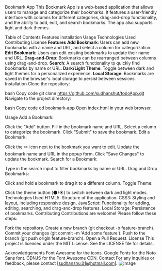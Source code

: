 Bookmark App
This Bookmark App is a web-based application that allows users to manage and categorize their bookmarks. It features a user-friendly interface with columns for different categories, drag-and-drop functionality, and the ability to add, edit, and search bookmarks. The app also supports light and dark themes.

Table of Contents
Features
Installation
Usage
Technologies Used
Contributing
License
**Features**
**Add Bookmark**: Users can add new bookmarks with a name and URL, and select a column for categorization.
**Edit Bookmark**: Users can edit existing bookmarks to update their name and URL.
**Drag-and-Drop**: Bookmarks can be rearranged between columns using drag-and-drop.
**Search**: A search functionality to quickly find bookmarks by name or URL.
**Dark/Light Theme**: Toggle between dark and light themes for a personalized experience.
**Local Storage**: Bookmarks are saved in the browser's local storage to persist between sessions.
Installation
Clone the repository:

bash
Copy code
git clone https://github.com/sudhanshut/todoApp.git
Navigate to the project directory:

bash
Copy code
cd bookmark-app
Open index.html in your web browser.

Usage
Add a Bookmark:

Click the "Add" button.
Fill in the bookmark name and URL.
Select a column to categorize the bookmark.
Click "Submit" to save the bookmark.
Edit a Bookmark:

Click the ✏️ icon next to the bookmark you want to edit.
Update the bookmark name and URL in the popup form.
Click "Save Changes" to update the bookmark.
Search for a Bookmark:

Type in the search input to filter bookmarks by name or URL.
Drag and Drop Bookmarks:

Click and hold a bookmark to drag it to a different column.
Toggle Theme:

Click the theme button (🌑/☀️) to switch between dark and light modes.
Technologies Used
HTML5: Structure of the application.
CSS3: Styling and layout, including responsive design.
JavaScript: Functionality for adding, editing, searching, and drag-and-drop features.
Local Storage: Persistence of bookmarks.
Contributing
Contributions are welcome! Please follow these steps:

Fork the repository.
Create a new branch (git checkout -b feature-branch).
Commit your changes (git commit -m 'Add some feature').
Push to the branch (git push origin feature-branch).
Open a Pull Request.
License
This project is licensed under the MIT License. See the LICENSE file for details.

Acknowledgements
Font Awesome for the icons.
Google Fonts for the Noto Sans font.
CDNJS for the Font Awesome CDN.
Contact
For any inquiries or feedback, please contact [sudhanshu.01@hotmail.com].
![image](https://github.com/sudhanshut/todoApp/assets/49071237/acfc116d-1620-4b83-be33-0a282c2cdbc8)
